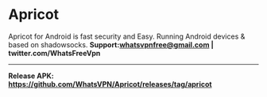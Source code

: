 # Apricot
Apricot for Android is fast security and Easy. Running Android devices &amp; based on shadowsocks.
<b>Support:whatsvpnfree@gmail.com | twitter.com/WhatsFreeVpn</b><hr>
<b>Release APK: https://github.com/WhatsVPN/Apricot/releases/tag/apricot</b>
